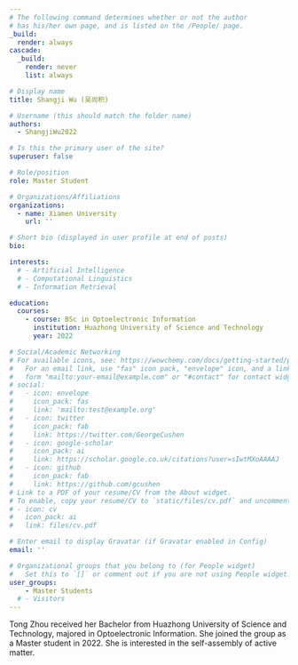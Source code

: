 ```yaml
---
# The following command determines whether or not the author
# has his/her own page, and is listed on the /People/ page.
_build:
  render: always
cascade:
  _build:
    render: never
    list: always

# Display name
title: Shangji Wu (吴尚积)

# Username (this should match the folder name)
authors:
  - ShangjiWu2022

# Is this the primary user of the site?
superuser: false

# Role/position
role: Master Student

# Organizations/Affiliations
organizations:
  - name: Xiamen University
    url: ''

# Short bio (displayed in user profile at end of posts)
bio: 

interests:
  # - Artificial Intelligence
  # - Computational Linguistics
  # - Information Retrieval

education:
  courses:
    - course: BSc in Optoelectronic Information
      institution: Huazhong University of Science and Technology
      year: 2022

# Social/Academic Networking
# For available icons, see: https://wowchemy.com/docs/getting-started/page-builder/#icons
#   For an email link, use "fas" icon pack, "envelope" icon, and a link in the
#   form "mailto:your-email@example.com" or "#contact" for contact widget.
# social:
#   - icon: envelope
#     icon_pack: fas
#     link: 'mailto:test@example.org'
#   - icon: twitter
#     icon_pack: fab
#     link: https://twitter.com/GeorgeCushen
#   - icon: google-scholar
#     icon_pack: ai
#     link: https://scholar.google.co.uk/citations?user=sIwtMXoAAAAJ
#   - icon: github
#     icon_pack: fab
#     link: https://github.com/gcushen
# Link to a PDF of your resume/CV from the About widget.
# To enable, copy your resume/CV to `static/files/cv.pdf` and uncomment the lines below.
# - icon: cv
#   icon_pack: ai
#   link: files/cv.pdf

# Enter email to display Gravatar (if Gravatar enabled in Config)
email: ''

# Organizational groups that you belong to (for People widget)
#   Set this to `[]` or comment out if you are not using People widget.
user_groups:
    - Master Students
  # - Visitors
---
```


Tong Zhou received her Bachelor from Huazhong University of Science and Technology, majored in Optoelectronic Information. She joined the group as a Master student in 2022. She is interested in the self-assembly of active matter.
